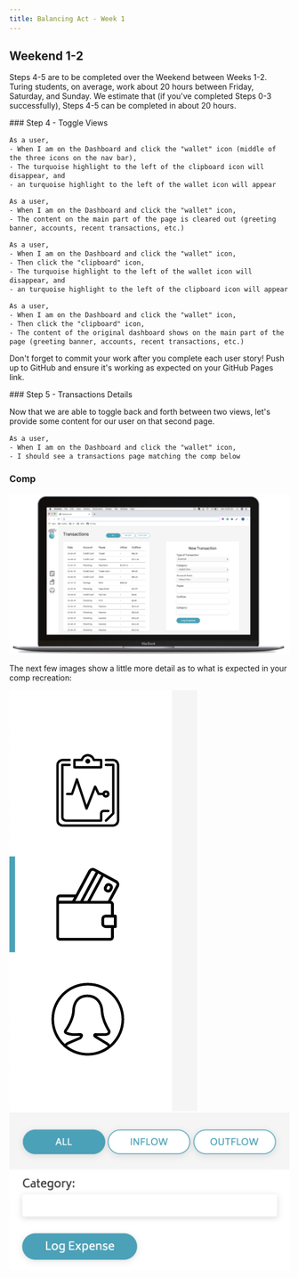 ```yaml
---
title: Balancing Act - Week 1
---
```


## Weekend 1-2

Steps 4-5 are to be completed over the Weekend between Weeks 1-2. Turing students, on average, work about 20 hours between Friday, Saturday, and Sunday. We estimate that (if you've completed Steps 0-3 successfully), Steps 4-5 can be completed in about 20 hours.

<section class="call-to-action">
### Step 4 - Toggle Views

```
As a user,
- When I am on the Dashboard and click the "wallet" icon (middle of the three icons on the nav bar),
- The turquoise highlight to the left of the clipboard icon will disappear, and
- an turquoise highlight to the left of the wallet icon will appear
```

```
As a user,
- When I am on the Dashboard and click the "wallet" icon,
- The content on the main part of the page is cleared out (greeting banner, accounts, recent transactions, etc.)
```

```
As a user,
- When I am on the Dashboard and click the "wallet" icon,
- Then click the "clipboard" icon,
- The turquoise highlight to the left of the wallet icon will disappear, and
- an turquoise highlight to the left of the clipboard icon will appear
```

```
As a user,
- When I am on the Dashboard and click the "wallet" icon,
- Then click the "clipboard" icon,
- The content of the original dashboard shows on the main part of the page (greeting banner, accounts, recent transactions, etc.)
```
</section>

Don't forget to commit your work after you complete each user story! Push up to GitHub and ensure it's working as expected on your GitHub Pages link.

<section class="call-to-action">
### Step 5 - Transactions Details

Now that we are able to toggle back and forth between two views, let's provide some content for our user on that second page.

```
As a user,
- When I am on the Dashboard and click the "wallet" icon,
- I should see a transactions page matching the comp below
```
</section>

### Comp

<img src="../assets/balancing-act/transactions-comp.png" alt="Transactions Comp">

The next few images show a little more detail as to what is expected in your comp recreation:

<img src="../assets/balancing-act/nav-details-2.png" alt="Completed project">

<img src="../assets/balancing-act/filter-btns.png" alt="Completed project">

<img src="../assets/balancing-act/form-detail.png" alt="Completed project">
